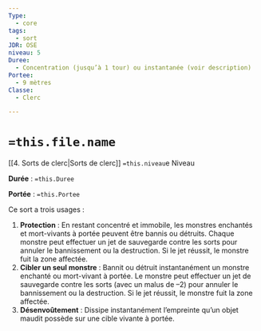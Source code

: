 ```yaml
---
Type:
  - core
tags:
  - sort
JDR: OSE
niveau: 5
Duree:
  - Concentration (jusqu’à 1 tour) ou instantanée (voir description)
Portee:
  - 9 mètres
Classe:
  - Clerc

---
```

# `=this.file.name`  

[[4. Sorts de clerc|Sorts de clerc]] `=this.niveau`e Niveau

**Durée** : `=this.Duree` 

**Portée** : `=this.Portee`

Ce sort a trois usages :

1. **Protection** : En restant concentré et immobile, les monstres enchantés et mort-vivants à portée peuvent être bannis ou détruits. Chaque monstre peut effectuer un jet de sauvegarde contre les sorts pour annuler le bannissement ou la destruction. Si le jet réussit, le monstre fuit la zone affectée.
2. **Cibler un seul monstre** : Bannit ou détruit instantanément un monstre enchanté ou mort-vivant à portée. Le monstre peut effectuer un jet de sauvegarde contre les sorts (avec un malus de –2) pour annuler le bannissement ou la destruction. Si le jet réussit, le monstre fuit la zone affectée.
3. **Désenvoûtement** : Dissipe instantanément l’empreinte qu’un objet maudit possède sur une cible vivante à portée.